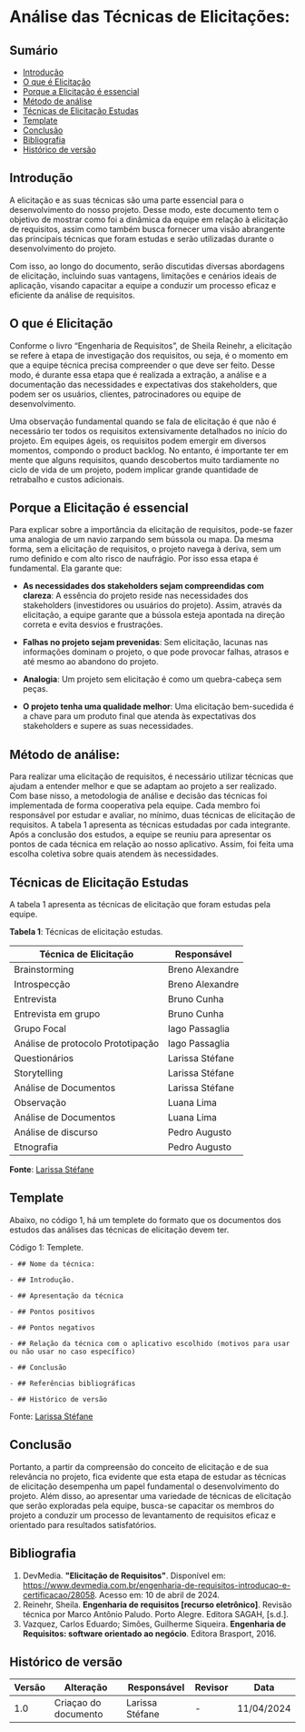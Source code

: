 # Análise das Técnicas de Elicitações:

## Sumário
* [Introdução](#Introdução)
* [O que é Elicitação](#O-que-é-Elicitação)
* [Porque a Elicitação é essencial](#Porque-a-Elicitação-é-essencial)
* [Método de análise](#Método-de-análise)
* [Técnicas de Elicitação Estudas](#Técnicas-de-Elicitação-Estudas)
* [Template](#Template)
* [Conclusão](#Conclusão)
* [Bibliografia](#Bibliografia)
* [Histórico de versão](#Histórico-de-versão)

## Introdução

A elicitação e as suas técnicas são uma parte essencial para o desenvolvimento do nosso projeto. Desse modo, este documento tem o objetivo de mostrar como foi a dinâmica da equipe em relação à elicitação de requisitos, assim como também busca fornecer uma visão abrangente das principais técnicas que foram estudas e serão utilizadas durante o desenvolvimento do projeto. 

Com isso, ao longo do documento, serão discutidas diversas abordagens de elicitação, incluindo suas vantagens, limitações e cenários ideais de aplicação, visando capacitar a equipe a conduzir um processo eficaz e eficiente da análise de requisitos.

## O que é Elicitação

Conforme o livro “Engenharia de Requisitos”, de Sheila Reinehr, a elicitação se refere à etapa de investigação dos requisitos, ou seja, é o momento em que a equipe técnica precisa compreender o que deve ser feito. Desse modo, é durante essa etapa que é realizada a extração, a análise e a documentação das necessidades e expectativas dos stakeholders, que podem ser os usuários, clientes, patrocinadores ou equipe de desenvolvimento. 

Uma observação fundamental quando se fala de elicitação é que não é necessário ter todos os requisitos extensivamente detalhados no início do projeto. Em equipes ágeis, os requisitos podem emergir em diversos momentos, compondo o product backlog. No entanto, é importante ter em mente que alguns requisitos, quando descobertos muito tardiamente no ciclo de vida de um projeto, podem implicar grande quantidade de retrabalho e custos adicionais.

## Porque a Elicitação é essencial

Para explicar sobre a importância da elicitação de requisitos, pode-se fazer uma analogia de um navio zarpando sem bússola ou mapa. Da mesma forma, sem a elicitação de requisitos, o projeto navega à deriva, sem um rumo definido e com alto risco de naufrágio. Por isso essa etapa é fundamental. Ela garante que: 

- **As necessidades dos stakeholders sejam compreendidas com clareza**: A essência do projeto reside nas necessidades dos stakeholders (investidores ou usuários do projeto). Assim, através da elicitação, a equipe garante que a bússola esteja apontada na direção correta e evita desvios e frustrações.

- **Falhas no projeto sejam prevenidas**: Sem elicitação, lacunas nas informações dominam o projeto, o que pode provocar falhas, atrasos e até mesmo ao abandono do projeto.
- **Analogia**: Um projeto sem elicitação é como um quebra-cabeça sem peças.

- **O projeto tenha uma qualidade melhor**: Uma elicitação bem-sucedida é a chave para um produto final que atenda às expectativas dos stakeholders e supere as suas necessidades.

## Método de análise: 

Para realizar uma elicitação de requisitos, é necessário utilizar técnicas que ajudam a entender melhor e que se adaptam ao projeto a ser realizado. Com base nisso, a metodologia de análise e decisão das técnicas foi implementada de forma cooperativa pela equipe. 
Cada membro foi responsável por estudar e avaliar, no mínimo, duas técnicas de elicitação de requisitos. A tabela 1 apresenta as técnicas estudadas por cada integrante.
Após a conclusão dos estudos, a equipe se reuniu para apresentar os pontos de cada técnica em relação ao nosso aplicativo. Assim, foi feita uma escolha coletiva sobre quais atendem às necessidades.
## Técnicas de Elicitação Estudas

A tabela 1 apresenta as técnicas de elicitação que foram estudas pela equipe.

**Tabela 1**: Técnicas de elicitação estudas.

| Técnica de Elicitação | Responsável |
| -------------------- | ------------------ | 
| Brainstorming | Breno Alexandre |
| Introspecção | Breno Alexandre |
| Entrevista | Bruno Cunha |
| Entrevista em grupo | Bruno Cunha |
| Grupo Focal | Iago Passaglia |
| Análise de protocolo Prototipação | Iago Passaglia |
| Questionários | Larissa Stéfane |
| Storytelling | Larissa Stéfane |
| Análise de Documentos | Larissa Stéfane |
| Observação | Luana Lima|
| Análise de Documentos | Luana Lima|
| Análise de discurso | Pedro Augusto |
| Etnografia | Pedro Augusto |

**Fonte**: [Larissa Stéfane](https://github.com/SkywalkerSupreme)


## Template

Abaixo, no código 1, há um templete do formato que os documentos dos estudos das análises das técnicas de elicitação devem ter.

Código 1: Templete.


    - ## Nome da técnica:

    - ## Introdução.

    - ## Apresentação da técnica

    - ## Pontos positivos

    - ## Pontos negativos

    - ## Relação da técnica com o aplicativo escolhido (motivos para usar ou não usar no caso específico)

    - ## Conclusão

    - ## Referências bibliográficas
    
    - ## Histórico de versão

Fonte: [Larissa Stéfane](https://github.com/SkywalkerSupreme)

## Conclusão

Portanto, a partir da compreensão do conceito de elicitação e de sua relevância no projeto, fica evidente que esta etapa de estudar as técnicas de elicitação desempenha um papel fundamental o desenvolvimento do projeto. Além disso, ao apresentar uma variedade de técnicas de elicitação que serão exploradas pela equipe, busca-se capacitar os membros do projeto a conduzir um processo de levantamento de requisitos eficaz e orientado para resultados satisfatórios.

## Bibliografia

  1. DevMedia. **"Elicitação de Requisitos"**. Disponível em: https://www.devmedia.com.br/engenharia-de-requisitos-introducao-e-certificacao/28058. Acesso em: 10 de abril de 2024.
  2. Reinehr, Sheila. **Engenharia de requisitos [recurso eletrônico]**. Revisão técnica por Marco Antônio Paludo. Porto Alegre. Editora SAGAH, [s.d.].
  3. Vazquez, Carlos Eduardo; Simões, Guilherme Siqueira. **Engenharia de Requisitos: software orientado ao negócio**. Editora Brasport, 2016.

## Histórico de versão

| Versão | Alteração | Responsável | Revisor | Data |
| - | - | - | - | - |
| 1.0 | Criaçao do documento | Larissa Stéfane | - | 11/04/2024 |
